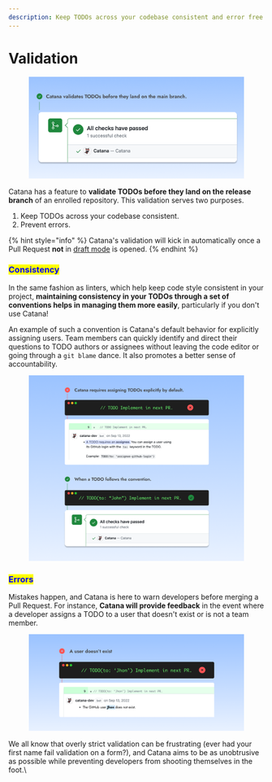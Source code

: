 ```yaml
---
description: Keep TODOs across your codebase consistent and error free.
---
```


# Validation

<figure><img src="../.gitbook/assets/ci-check-pass.png" alt="" width="563"><figcaption></figcaption></figure>

Catana has a feature to **validate TODOs before they land on the release branch** of an enrolled repository. This validation serves two purposes.

1. Keep TODOs across your codebase consistent.
2. Prevent errors.

{% hint style="info" %}
Catana's validation will kick in automatically once a Pull Request **not** in [draft mode](https://github.blog/2019-02-14-introducing-draft-pull-requests/) is opened.
{% endhint %}

### <mark style="color:blue;">Consistency</mark>

In the same fashion as linters, which help keep code style consistent in your project, **maintaining consistency in your TODOs through a set of conventions helps in managing them more easily**, particularly if you don't use Catana!

An example of such a convention is Catana's default behavior for explicitly assigning users. Team members can quickly identify and direct their questions to TODO authors or assignees without leaving the code editor or going through a `git blame` dance. It also promotes a better sense of accountability.

<figure><img src="../.gitbook/assets/ci-examples-assignees.png" alt="" width="563"><figcaption></figcaption></figure>

### <mark style="color:blue;">Errors</mark>

Mistakes happen, and Catana is here to warn developers before merging a Pull Request. For instance, **Catana will provide feedback** in the event where a developer assigns a TODO to a user that doesn't exist or is not a team member.

<figure><img src="../.gitbook/assets/unexisting-user.png" alt="" width="563"><figcaption></figcaption></figure>

We all know that overly strict validation can be frustrating (ever had your first name fail validation on a form?), and Catana aims to be as unobtrusive as possible while preventing developers from shooting themselves in the foot.\


